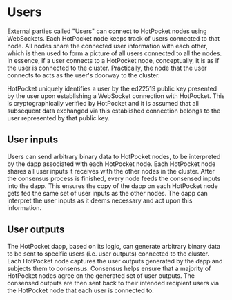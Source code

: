 # Users

External parties called "Users" can connect to HotPocket nodes using WebSockets. Each HotPocket node keeps track of users connected to that node. All nodes share the connected user information with each other, which is then used to form a picture of all users connected to all the nodes. In essence, if a user connects to a HotPocket node, conceptually, it is as if the user is connected to the cluster. Practically, the node that the user connects to acts as the user's doorway to the cluster.

HotPocket uniquely identifies a user by the ed22519 public key presented by the user upon establishing a WebSocket connection with HotPocket. This is cryptographically verified by HotPocket and it is assumed that all subsequent data exchanged via this established connection belongs to the user represented by that public key.

## User inputs

Users can send arbitrary binary data to HotPocket nodes, to be interpreted by the dapp associated with each HotPocket node. Each HotPocket node shares all user inputs it receives with the other nodes in the cluster. After the consensus process is finished, every node feeds the consensed inputs into the dapp. This ensures the copy of the dapp on each HotPocket node gets fed the same set of user inputs as the other nodes. The dapp can interpret the user inputs as it deems necessary and act upon this information.

## User outputs

The HotPocket dapp, based on its logic, can generate arbitrary binary data to be sent to specific users (i.e. user outputs) connected to the cluster. Each HotPocket node captures the user outputs generated by the dapp and subjects them to consensus. Consensus helps ensure that a majority of HotPocket nodes agree on the generated set of user outputs. The consensed outputs are then sent back to their intended recipient users via the HotPocket node that each user is connected to.
